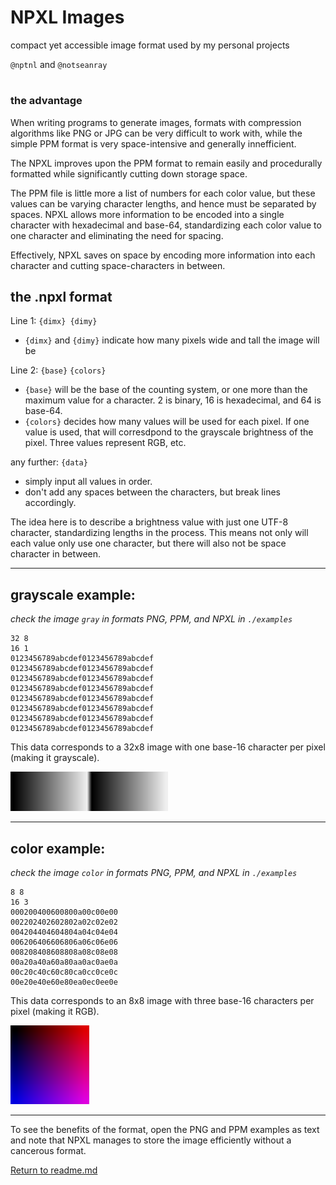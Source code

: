 # **NPXL Images**
compact yet accessible image format used by my personal projects

`@nptnl` and `@notseanray`
#
### **the advantage**
When writing programs to generate images, formats with compression algorithms like PNG or JPG can be very difficult to work with, while the simple PPM format is very space-intensive and generally innefficient.

The NPXL improves upon the PPM format to remain easily and procedurally formatted while significantly cutting down storage space.

The PPM file is little more a list of numbers for each color value, but these values can be varying character lengths, and hence must be separated by spaces. NPXL allows more information to be encoded into a single character with hexadecimal and base-64, standardizing each color value to one character and eliminating the need for spacing.

Effectively, NPXL saves on space by encoding more information into each character and cutting space-characters in between.

## the .npxl format

Line 1: `{dimx} {dimy}`

- `{dimx}` and `{dimy}` indicate how many pixels wide and tall the image will be

Line 2: `{base}` `{colors}`

- `{base}` will be the base of the counting system, or one more than the maximum value for a character.
2 is binary,
16 is hexadecimal,
and 64 is base-64.
- `{colors}` decides how many values will be used for each pixel. If one value is used, that will corresdpond to the grayscale brightness of the pixel. Three values represent RGB, etc.

any further: `{data}`

- simply input all values in order.
- don't add any spaces between the characters, but break lines accordingly.

The idea here is to describe a brightness value with just one UTF-8 character, standardizing lengths in the process. This means not only will each value only use one character, but there will also not be space character in between.

---
## **grayscale example:**
*check the image `gray` in formats PNG, PPM, and NPXL in `./examples`*

```
32 8
16 1
0123456789abcdef0123456789abcdef
0123456789abcdef0123456789abcdef
0123456789abcdef0123456789abcdef
0123456789abcdef0123456789abcdef
0123456789abcdef0123456789abcdef
0123456789abcdef0123456789abcdef
0123456789abcdef0123456789abcdef
0123456789abcdef0123456789abcdef
```
This data corresponds to a 32x8 image with one base-16 character per pixel (making it grayscale).

<img src="./npxl-examples/gray.png" width="50%">

---
## **color example:**
*check the image `color` in formats PNG, PPM, and NPXL in `./examples`*
```
8 8
16 3
000200400600800a00c00e00
002202402602802a02c02e02
004204404604804a04c04e04
006206406606806a06c06e06
008208408608808a08c08e08
00a20a40a60a80aa0ac0ae0a
00c20c40c60c80ca0cc0ce0c
00e20e40e60e80ea0ec0ee0e
```

This data corresponds to an 8x8 image with three base-16 characters per pixel (making it RGB).

<img src="./npxl-examples/color.png" width="25%">

---

To see the benefits of the format, open the PNG and PPM examples as text and note that NPXL manages to store the image efficiently without a cancerous format.

[Return to readme.md](./readme.md)